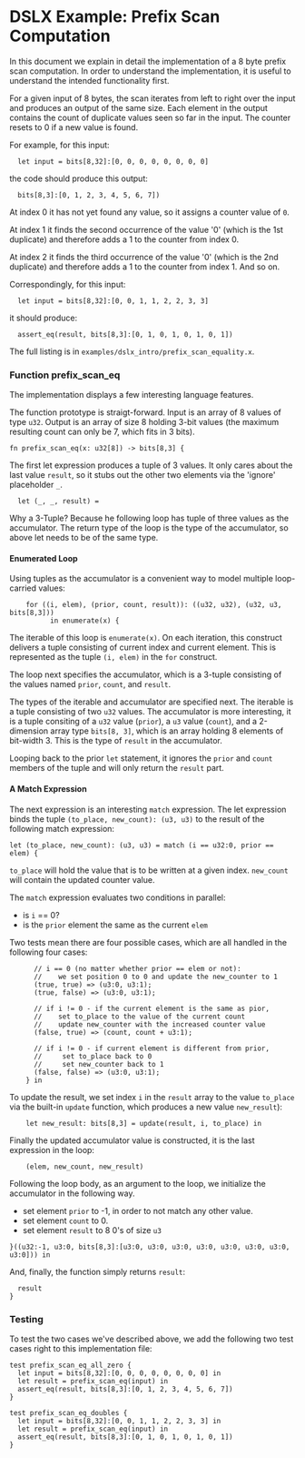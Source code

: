 # DSLX Example: Prefix Scan Computation

In this document we explain in detail the implementation of a 8 byte prefix scan
computation. In order to understand the implementation, it is useful to
understand the intended functionality first.

For a given input of 8 bytes, the scan iterates from left to right over the
input and produces an output of the same size. Each element in the output
contains the count of duplicate values seen so far in the input. The counter
resets to 0 if a new value is found.

For example, for this input:

```
  let input = bits[8,32]:[0, 0, 0, 0, 0, 0, 0, 0]
```

the code should produce this output:

```
  bits[8,3]:[0, 1, 2, 3, 4, 5, 6, 7])
```

At index 0 it has not yet found any value, so it assigns a counter value of `0`.

At index 1 it finds the second occurrence of the value '0' (which is the 1st
duplicate) and therefore adds a 1 to the counter from index 0.

At index 2 it finds the third occurrence of the value '0' (which is the 2nd
duplicate) and therefore adds a 1 to the counter from index 1. And so on.

Correspondingly, for this input:

```
  let input = bits[8,32]:[0, 0, 1, 1, 2, 2, 3, 3]
```

it should produce:

```
  assert_eq(result, bits[8,3]:[0, 1, 0, 1, 0, 1, 0, 1])
```

The full listing is in `examples/dslx_intro/prefix_scan_equality.x`.

### Function prefix_scan_eq

The implementation displays a few interesting language features.

The function prototype is straigt-forward. Input is an array of 8 values of type
`u32`. Output is an array of size 8 holding 3-bit values (the maximum resulting
count can only be 7, which fits in 3 bits).

```
fn prefix_scan_eq(x: u32[8]) -> bits[8,3] {
```

The first let expression produces a tuple of 3 values. It only cares about the
last value `result`, so it stubs out the other two elements via the 'ignore'
placeholder `_`.

```
  let (_, _, result) =
```

Why a 3-Tuple? Because he following loop has tuple of three values as the
accumulator. The return type of the loop is the type of the accumulator, so
above let needs to be of the same type.

#### Enumerated Loop

Using tuples as the accumulator is a convenient way to model multiple
loop-carried values:

```
    for ((i, elem), (prior, count, result)): ((u32, u32), (u32, u3, bits[8,3]))
          in enumerate(x) {
```

The iterable of this loop is `enumerate(x)`. On each iteration, this construct
delivers a tuple consisting of current index and current element. This is
represented as the tuple `(i, elem)` in the `for` construct.

The loop next specifies the accumulator, which is a 3-tuple consisting of the
values named `prior`, `count`, and `result`.

The types of the iterable and accumulator are specified next. The iterable is a
tuple consisting of two `u32` values. The accumulator is more interesting, it is
a tuple consiting of a `u32` value (`prior`), a `u3` value (`count`), and a
2-dimension array type `bits[8, 3]`, which is an array holding 8 elements of
bit-width 3. This is the type of `result` in the accumulator.

Looping back to the prior `let` statement, it ignores the `prior` and `count`
members of the tuple and will only return the `result` part.

#### A Match Expression

The next expression is an interesting `match` expression. The let expression
binds the tuple `(to_place, new_count): (u3, u3)` to the result of the following
match expression:

```
let (to_place, new_count): (u3, u3) = match (i == u32:0, prior == elem) {
```

`to_place` will hold the value that is to be written at a given index.
`new_count` will contain the updated counter value.

The `match` expression evaluates two conditions in parallel:

*   is `i` == 0?
*   is the `prior` element the same as the current `elem`

Two tests mean there are four possible cases, which are all handled in the
following four cases:

```
      // i == 0 (no matter whether prior == elem or not):
      //    we set position 0 to 0 and update the new_counter to 1
      (true, true) => (u3:0, u3:1);
      (true, false) => (u3:0, u3:1);

      // if i != 0 - if the current element is the same as pior,
      //    set to_place to the value of the current count
      //    update new_counter with the increased counter value
      (false, true) => (count, count + u3:1);

      // if i != 0 - if current element is different from prior,
      //     set to_place back to 0
      //     set new_counter back to 1
      (false, false) => (u3:0, u3:1);
    } in
```

To update the result, we set index `i` in the `result` array to the value
`to_place` via the built-in `update` function, which produces a new value
`new_result`):

```
    let new_result: bits[8,3] = update(result, i, to_place) in
```

Finally the updated accumulator value is constructed, it is the last expression
in the loop:

```
    (elem, new_count, new_result)
```

Following the loop body, as an argument to the loop, we initialize the
accumulator in the following way.

*   set element `prior` to -1, in order to not match any other value.
*   set element `count` to 0.
*   set element `result` to 8 0's of size `u3`

```
}((u32:-1, u3:0, bits[8,3]:[u3:0, u3:0, u3:0, u3:0, u3:0, u3:0, u3:0, u3:0])) in
```

And, finally, the function simply returns `result`:

```
  result
}
```

### Testing

To test the two cases we've described above, we add the following two test cases
right to this implementation file:

```
test prefix_scan_eq_all_zero {
  let input = bits[8,32]:[0, 0, 0, 0, 0, 0, 0, 0] in
  let result = prefix_scan_eq(input) in
  assert_eq(result, bits[8,3]:[0, 1, 2, 3, 4, 5, 6, 7])
}

test prefix_scan_eq_doubles {
  let input = bits[8,32]:[0, 0, 1, 1, 2, 2, 3, 3] in
  let result = prefix_scan_eq(input) in
  assert_eq(result, bits[8,3]:[0, 1, 0, 1, 0, 1, 0, 1])
}
```
